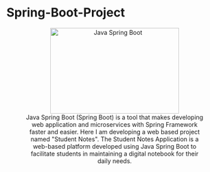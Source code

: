 # Spring-Boot-Project

<figure style="text-align: center;">
  <img src="https://miro.medium.com/v2/resize:fit:900/0*t61rpXrvkpesX_8U.jpg" alt="Java Spring Boot" width="300" height="200">
  <figcaption>Java Spring Boot (Spring Boot) is a tool that makes developing web application and microservices with Spring Framework faster and easier.
  Here I am developing a web based project named "Student Notes". The Student Notes Application is a web-based platform developed using Java Spring Boot
  to facilitate students in maintaining a digital notebook for their daily needs.

  </figcaption>
</figure>
